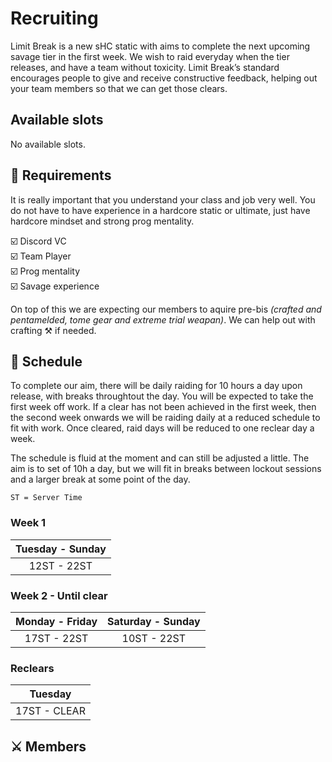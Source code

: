 <script setup>
import { VPTeamMembers } from 'vitepress/theme'

const members = [
  {
    avatar: 'https://img2.finalfantasyxiv.com/f/3ab5f955d8fd04ddac8aa7745db82a9f_40d57ba713628f3f1ef5ef204b6d76d2fc0_96x96.jpg?1661502035',
    name: 'Kuro Sj',
    title: 'Tank',
    org: 'FFLOGS',
    orgLink: 'https://www.fflogs.com/character/eu/ragnarok/kuro%20sj',
  },
  {
    avatar: 'https://img2.finalfantasyxiv.com/f/3ad16083cb398c14316e5dd001f674db_7206469080400ed57a5373d0a9c55c59fc0_96x96.jpg?1661714841',
    name: 'Grigori Dogma',
    title: 'Tank',
    org: 'FFLOGS',
    orgLink: 'https://www.fflogs.com/character/eu/lich/grigori%20dogma',
  },
  {
    avatar: 'https://img2.finalfantasyxiv.com/f/d950ec6ba169a903c58315cb97060f0c_40d57ba713628f3f1ef5ef204b6d76d2fc0_96x96.jpg?1661704700',
    name: 'Sara Neko',
    title: 'Barrier Healer',
    org: 'FFLOGS',
    orgLink: 'https://www.fflogs.com/character/eu/ragnarok/sara%20neko',
  },
  {
    avatar: 'https://img2.finalfantasyxiv.com/f/76207937f8c9a5e2f5dc149c0ab15f70_40d57ba713628f3f1ef5ef204b6d76d2fc0_96x96.jpg?1657995139',
    name: 'Elizynne E\'yla',
    title: 'Pure Healer',
    org: 'FFLOGS',
    orgLink: 'https://www.fflogs.com/character/eu/ragnarok/elizynne%20e%27yla',
    links: [
      {
        icon: 'discord',
        link: 'https://discordapp.com/users/228154454304751626/'
      }
    ]
  },
  {
    avatar: 'https://img2.finalfantasyxiv.com/f/7e1816786a6868588c05a4561139caa3_40d57ba713628f3f1ef5ef204b6d76d2fc0_96x96.jpg?1661560409',
    name: 'Tontra To',
    title: 'Melee',
    org: 'FFLOGS',
    orgLink: 'https://www.fflogs.com/character/eu/ragnarok/tonntra%20to',
  },
  {
    avatar: 'https://img2.finalfantasyxiv.com/f/03a93c1264f864a1b62f9a507ffd4943_40d57ba713628f3f1ef5ef204b6d76d2fc0_96x96.jpg?1661719909',
    name: 'Meluna Miyazaki',
    title: 'Melee',
    org: 'FFLOGS',
    orgLink: 'https://www.fflogs.com/character/eu/ragnarok/meluna%20miyazaki',
  },
  {
    avatar: 'https://img2.finalfantasyxiv.com/f/8047c4f1f85f1b426e4e5bf5cde1b2d7_40d57ba713628f3f1ef5ef204b6d76d2fc0_96x96.jpg?1661686301',
    name: 'Frost Toshiro',
    title: 'Ranged Physical',
    org: 'FFLOGS',
    orgLink: 'https://www.fflogs.com/character/eu/ragnarok/frost%20toshiro',
  },
  {
    avatar: 'https://img2.finalfantasyxiv.com/f/cb6632a5931eb842b9abfc842b2727c7_40d57ba713628f3f1ef5ef204b6d76d2fc0_96x96.jpg?1658452507',
    name: 'Emi E\'yla',
    title: 'Caster',
    org: 'FFLOGS',
    orgLink: 'https://www.fflogs.com/character/eu/ragnarok/emi%20e%27yla',
    links: [
      { 
        icon: 'discord',
        link: 'https://discordapp.com/users/102178270178480128/'
      }
    ]
  }
]

const recruiting = []

</script>

# Recruiting

Limit Break is a new sHC static with aims to complete the next upcoming savage tier in the first week. We wish to raid everyday when the tier releases, and have a team without toxicity. Limit Break’s standard encourages people to give and receive constructive feedback, helping out your team members so that we can get those clears.

## Available slots

<!--VPTeamMembers v-if="recruiting" size="small" :members="recruiting" /-->
No available slots.

## :page_with_curl: Requirements

It is really important that you understand your class and job very well. You do not have to have experience in a hardcore static or ultimate, just have hardcore mindset and strong prog mentality.

:ballot_box_with_check: Discord VC <br>
:ballot_box_with_check: Team Player  <br>
:ballot_box_with_check: Prog mentality  <br>
:ballot_box_with_check: Savage experience  <br>

On top of this we are expecting our members to aquire pre-bis *(crafted and pentamelded, tome gear and extreme trial weapan)*. We can help out with crafting :hammer_and_pick: if needed.

## :date: Schedule

To complete our aim, there will be daily raiding for 10 hours a day upon release, with breaks throughtout the day. You will be expected to take the first week off work. If a clear has not been achieved in the first week, then the second week onwards we will be raiding daily at a reduced schedule to fit with work. Once cleared, raid days will be reduced to one reclear day a week.

The schedule is fluid at the moment and can still be adjusted a little. The aim is to set of 10h a day, but we will fit in breaks between lockout sessions and a larger break at some point of the day. 

`ST = Server Time`

### Week 1

| Tuesday - Sunday |
| :--------------: |
| 12ST - 22ST      |

### Week 2 - Until clear

| Monday - Friday | Saturday - Sunday |
| :-------------: | :---------------: |
| 17ST - 22ST     | 10ST - 22ST       |

### Reclears

| Tuesday      |
| :----------: |
| 17ST - CLEAR |

## :crossed_swords: Members

<VPTeamMembers size="medium" :members="members" />
